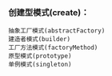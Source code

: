 ### 创建型模式(create)：
    抽象工厂模式(abstractFactory)
    建造者模式(builder)
    工厂方法模式(factoryMethod)
    原型模式(prototype)
    单例模式(singleton)
